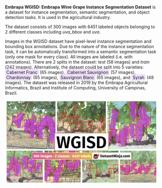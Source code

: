 **Embrapa WGISD: Embrapa Wine Grape Instance Segmentation Dataset** is a dataset for instance segmentation, semantic segmentation, and object detection tasks. It is used in the agricultural industry. 

The dataset consists of 300 images with 6451 labeled objects belonging to 2 different classes including *uva_bbox* and *uva*.

Images in the WGISD dataset have pixel-level instance segmentation and bounding box annotations. Due to the nature of the instance segmentation task, it can be automatically transformed into a semantic segmentation task (only one mask for every class). All images are labeled (i.e. with annotations). There are 2 splits in the dataset: *test* (58 images) and *train* (242 images). Alternatively, the dataset could be split into 5 varieties: <span style="background-color: #ecdefc; padding: 2px 4px; border-radius: 4px;">Cabernet Franc</span> (65 images), <span style="background-color: #ecdefc; padding: 2px 4px; border-radius: 4px;">Cabernet Sauvignon</span> (57 images), <span style="background-color: #ecdefc; padding: 2px 4px; border-radius: 4px;">Chardonnay</span> (65 images), <span style="background-color: #ecdefc; padding: 2px 4px; border-radius: 4px;">Sauvignon Blanc</span> (65 images), and <span style="background-color: #ecdefc; padding: 2px 4px; border-radius: 4px;">Syrah</span> (48 images). The dataset was released in 2019 by the Embrapa Agricultural Informatics, Brazil and Institute of Computing, University of Campinas, Brazil.

<img src="https://github.com/dataset-ninja/wgisd/raw/main/visualizations/poster.png">
